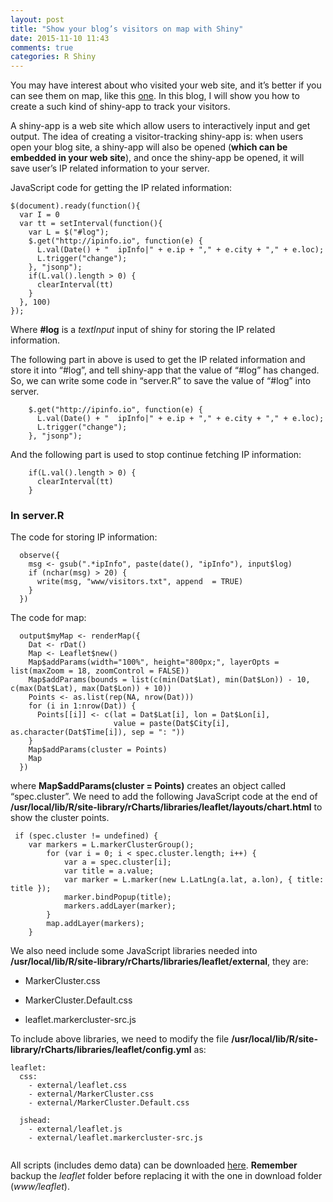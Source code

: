 ```yaml
---
layout: post
title: "Show your blog’s visitors on map with Shiny"
date: 2015-11-10 11:43
comments: true
categories: R Shiny
---
```


You may have interest about who visited your web site, and it’s better if you can see them on map, like this [one](http://188.166.116.72/visitMap/). In this blog, I will show you how to create a such kind of shiny-app to track your visitors.

A shiny-app is a web site which allow users to interactively input and get output. The idea of creating a visitor-tracking shiny-app is: when users open your blog site, a shiny-app will also be opened (**which can be embedded in your web site**), and once the shiny-app be opened, it will save user’s IP related information to your server.

JavaScript code for getting the IP related information:

```
$(document).ready(function(){
  var I = 0
  var tt = setInterval(function(){
    var L = $("#log");
    $.get("http://ipinfo.io", function(e) {
      L.val(Date() + "  ipInfo|" + e.ip + "," + e.city + "," + e.loc);
      L.trigger("change");
    }, "jsonp");
    if(L.val().length > 0) {
      clearInterval(tt)
    }
  }, 100)
});

```
Where **#log** is a *textInput* input of shiny for storing the IP related information. 

The following part in above is used to get the IP related information and store it into “#log”, and tell shiny-app that the value of “#log” has changed. So, we can write some code in “server.R” to save the value of “#log” into server.

```
    $.get("http://ipinfo.io", function(e) {
      L.val(Date() + "  ipInfo|" + e.ip + "," + e.city + "," + e.loc);
      L.trigger("change");
    }, "jsonp");
```
And the following part is used to stop continue fetching IP information:

```
    if(L.val().length > 0) {
      clearInterval(tt)
    }
```


### In server.R

The code for storing IP information: 


```
  observe({
    msg <- gsub(".*ipInfo", paste(date(), "ipInfo"), input$log)
    if (nchar(msg) > 20) {
      write(msg, "www/visitors.txt", append  = TRUE)
    }  
  })
```


The code for map: 

```
  output$myMap <- renderMap({
    Dat <- rDat()
    Map <- Leaflet$new()
    Map$addParams(width="100%", height="800px;", layerOpts = list(maxZoom = 18, zoomControl = FALSE))
    Map$addParams(bounds = list(c(min(Dat$Lat), min(Dat$Lon)) - 10, c(max(Dat$Lat), max(Dat$Lon)) + 10))
    Points <- as.list(rep(NA, nrow(Dat)))
    for (i in 1:nrow(Dat)) {
      Points[[i]] <- c(lat = Dat$Lat[i], lon = Dat$Lon[i], 
                       value = paste(Dat$City[i], as.character(Dat$Time[i]), sep = ": "))
    }
    Map$addParams(cluster = Points)
    Map
  })

```
where **Map$addParams(cluster = Points)** creates an object called “spec.cluster”. We need to add the following JavaScript code at the end of **/usr/local/lib/R/site-library/rCharts/libraries/leaflet/layouts/chart.html** to show the cluster points.

```
 if (spec.cluster != undefined) {
    var markers = L.markerClusterGroup();
		for (var i = 0; i < spec.cluster.length; i++) {
			var a = spec.cluster[i];
			var title = a.value;
			var marker = L.marker(new L.LatLng(a.lat, a.lon), { title: title });
			marker.bindPopup(title);
			markers.addLayer(marker);
		}
		map.addLayer(markers);
    }
```

We also need include some JavaScript libraries needed into **/usr/local/lib/R/site-library/rCharts/libraries/leaflet/external**, they are: 

- MarkerCluster.css

- MarkerCluster.Default.css

- leaflet.markercluster-src.js

To include above libraries, we need to modify the file **/usr/local/lib/R/site-library/rCharts/libraries/leaflet/config.yml** as: 

```
leaflet:
  css: 
    - external/leaflet.css
    - external/MarkerCluster.css 
    - external/MarkerCluster.Default.css

  jshead:
    - external/leaflet.js
    - external/leaflet.markercluster-src.js


```


All scripts (includes demo data) can be downloaded [here](/misc/visitMap.zip). **Remember** backup the *leaflet* folder before replacing it with the one in download folder (*www/leaflet*).
